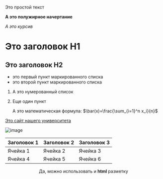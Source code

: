 Это простой текст

**А это полужирное начертание**

*А это курсив*

# Это заголовок H1

## Это заголовок H2

- это первый пункт маркированного списка
- это второй пункт маркированного списка

1. А это нумерованный список
2. Еще один пункт

   А это математическая формула: $\bar(x)=\frac{\sum_{i=1}^n x_i}{n}$

[Это сайт нашего университета](https://mguu.ru/)

![image](https://www.rosphoto.com/images/u/articles/1510/4_8.jpg)

|Заголовок 1|Заголовок 2|Заголовок 3|
|-----------|-----------|-----------|
|Ячейка 1|Ячейка 2|Ячейка 3|
|Ячейка 4|Ячейка 5|Ячейка 6|

<p align=center> <style="color:red"> Да, можно использовать и <b> html </b> разметку </style></p>
